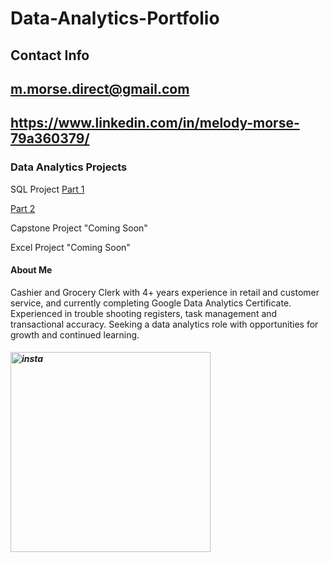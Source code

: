 # Data-Analytics-Portfolio

## Contact Info
## m.morse.direct@gmail.com 
## https://www.linkedin.com/in/melody-morse-79a360379/

### Data Analytics Projects 
SQL Project 
[Part 1 
](https://docs.google.com/document/d/1aSMoZlNuN1dKdS73IGZNQZ9-BCoq83Fuf4w9fTQZzmA/edit?usp=sharing)

[Part 2 
](https://docs.google.com/document/d/1ONQaHeff-8ArrVrtgy7x5HITFvImky-drP0-rtFP3hs/edit?usp=sharing)

Capstone Project "Coming Soon"

Excel Project "Coming Soon"

#### About Me
Cashier and Grocery Clerk with 4+ years experience in retail and customer service, and currently completing Google Data Analytics Certificate. Experienced in trouble shooting registers, task management and transactional accuracy.  Seeking a data analytics role with opportunities for growth and continued learning. 


##### <img width="320" height="320" alt="insta" src="https://github.com/user-attachments/assets/1e3ddb52-a064-4365-8371-19d88401edd5" />


